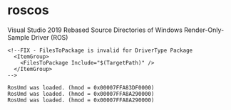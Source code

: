 # roscos
Visual Studio 2019 Rebased Source Directories of Windows Render-Only-Sample Driver (ROS)

```
<!--FIX - FilesToPackage is invalid for DriverType Package
  <ItemGroup>
    <FilesToPackage Include="$(TargetPath)" />
  </ItemGroup>
-->
```

```
RosUmd was loaded. (hmod = 0x00007FFA83DF0000)
RosUmd was loaded. (hmod = 0x00007FFA8A290000)
RosUmd was loaded. (hmod = 0x00007FFA8A290000)
```